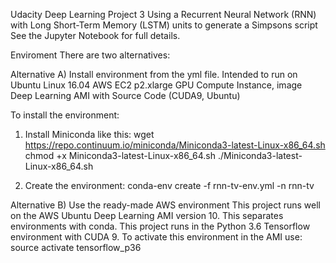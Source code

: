 Udacity Deep Learning Project 3 Using a Recurrent Neural Network (RNN) with Long Short-Term Memory (LSTM) units to generate a Simpsons script
See the Jupyter Notebook for full details.

Enviroment
There are two alternatives:

Alternative A) Install environment from the yml file.
Intended to run on Ubuntu Linux 16.04 AWS EC2 p2.xlarge GPU Compute Instance, image Deep Learning AMI with Source Code (CUDA9, Ubuntu)

To install the environment:

1) Install Miniconda like this: wget https://repo.continuum.io/miniconda/Miniconda3-latest-Linux-x86_64.sh chmod +x Miniconda3-latest-Linux-x86_64.sh ./Miniconda3-latest-Linux-x86_64.sh

2) Create the environment: conda-env create -f rnn-tv-env.yml -n rnn-tv

Alternative B) Use the ready-made AWS environment
This project runs well on the AWS Ubuntu Deep Learning AMI version 10. This separates environments with conda. This project runs in the Python 3.6 Tensorflow environment with CUDA 9. To activate this environment in the AMI use: source activate tensorflow_p36

